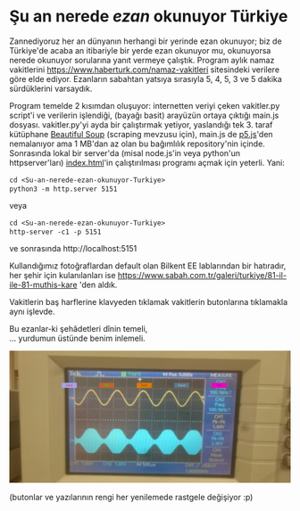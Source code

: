 # Şu an nerede _ezan_ okunuyor Türkiye
Zannediyoruz her an dünyanın herhangi bir yerinde ezan okunuyor; biz de Türkiye'de acaba an itibariyle bir yerde ezan okunuyor mu, okunuyorsa nerede okunuyor sorularına yanıt vermeye çalıştık. Program aylık namaz vakitlerini https://www.haberturk.com/namaz-vakitleri sitesindeki verilere göre elde ediyor. Ezanların sabahtan yatsıya sırasıyla 5, 4, 5, 3 ve 5 dakika sürdüklerini varsaydık.

Program temelde 2 kısımdan oluşuyor: internetten veriyi çeken vakitler.py script'i ve verilerin işlendiği, (bayağı basit) arayüzün ortaya çıktığı main.js dosyası. vakitler.py'yi ayda bir çalıştırmak yetiyor, yaslandığı tek 3. taraf kütüphane [Beautiful Soup](https://pypi.org/project/beautifulsoup4/) (scraping mevzusu için), main.js de [p5.js](https://p5js.org)'den nemalanıyor ama 1 MB'dan az olan bu bağımlılık repository'nin içinde. Sonrasında lokal bir server'da (misal node.js'in veya python'un httpserver'ları) [index.html](index.html)'in çalıştırılması programı açmak için yeterli. Yani:

```
cd <Su-an-nerede-ezan-okunuyor-Turkiye>
python3 -m http.server 5151
```
veya

```
cd <Su-an-nerede-ezan-okunuyor-Turkiye>
http-server -c1 -p 5151
```
ve sonrasında
http://localhost:5151

Kullandığımız fotoğraflardan default olan Bilkent EE lablarından bir hatıradır, her şehir için kulanılanları ise https://www.sabah.com.tr/galeri/turkiye/81-il-ile-81-muthis-kare 'den aldık.

Vakitlerin baş harflerine klavyeden tıklamak vakitlerin butonlarına tıklamakla aynı işlevde.

Bu ezanlar-ki şehâdetleri dînin temeli,  
... yurdumun üstünde benim inlemeli.

![:/](fotograflar/__ss_for_readme.png)

(butonlar ve yazılarının rengi her yenilemede rastgele değişiyor :p)
